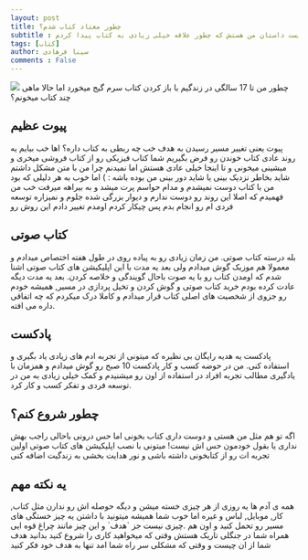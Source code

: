 ```yaml
---
layout: post
title: چطور معتاد کتاب شدم؟
subtitle : این پست داستان من هستش که چطور علاقه خیلی زیادی به کتاب پیدا کردم
tags: [کتاب]
author: سینا فرهادی
comments : False
---
```

<img src="https://mir-s3-cdn-cf.behance.net/project_modules/max_1200/3bbc4e31208421.5646edc6284c1.png" />
چطور من تا 17 سالگی در زندگیم با باز کردن کتاب سرم گیج میخورد اما حالا ماهی چند کتاب میخونم؟
<br>

<h2>پیوت عظیم</h2>
پیوت یعنی تغییر مسیر رسیدن به هدف
خب چه ربطی به کتاب داره؟
اها خب بیایم یه روند عادی کتاب خوندن رو فرض بگیریم
شما کتاب فیزیکی رو از کتاب فروشی میخری و میشینی میخونی
و تا اینجا خیلی عادی هستش اما نمیدنم چرا من با متن مشکل داشتم شاید بخاطر نزدیک بینی یا شاید دور بینی من بوده باشه : )
اما خوب به هر دلیلی که بود من با کتاب دوست نمیشدم و مدام حواسم پرت میشد و به بیراهه میرفت 
خب من فهمیدم که اصلا این روند رو دوست ندارم و دیوار بزرگی شده جلوم و نمیزاره توسعه فردی ام رو انجام بدم پس چیکار کردم اومدم تغییر دادم این روش رو

<br />
<h2>کتاب صوتی</h2>
بله درسته کتاب صوتی.
من زمان زیادی رو به پیاده روی در طول هفته اختصاص میدادم و معمولا هم موزیک گوش میدادم ولی بعد یه مدت با این اپلیکیشن های کتاب صوتی اشنا شدم
که اومدن کتاب رو با یه صوت باحال گویندگی و خلاصه کردن.
بعد یه مدت دیگه عادت کرده بودم خرید کتاب صوتی و گوش کردن و تخیل پردازی در مسیر, همیشه خودم رو جزوی از شخصیت های اصلی
کتاب قرار میدادم و کاملا درک میکردم که چه اتفاقی داره می افته.

<br />
<h2> پادکست </h2>
پادکست یه هدیه رایگان بی نظیره که میتونی از تجربه ادم های زیادی یاد بگیری و استفاده کنی.
من در حوضه کسب و کار پادکست 10 صبح رو گوش میدادم و همزمان با یادگیری مطالب تجربه افراد در استفاده از اون رو میشنیدم و کمک
خیلی زیادی به من در توسعه فردی و تفکر کسب و کار کرد.

<br />
<h2>چطور شروع کنم؟</h2>
اگه تو هم مثل من هستی و دوست داری کتاب بخونی اما حس درونی باحالی راجب بهش نداری یا بقول خودمون حس اش نیست! میتونی با نصب
اپلیکیشن های کتاب صوتی اولین تجربه ات رو از کتابخونی داشته باشی و نور هدایت بخشی به زندگیت اضافه کنی

<br />
<h2>یه نکته مهم</h2>
همه ی آدم ها یه روزی از هر چیزی خسته میشن و دیگه حوصله اش رو ندارن مثل کتاب, کار, موبایل, لباس و غیره
اما خوب شما همیشه میتونید با داشتن یه چیز خستگی های مسیر رو تحمل کنید و اون هم
.چیزی نیست جز `هدف` و این چیز مانند چراغ قوه ایی همراه شما در جنگلی تاریک هستش
وقتی که میخواهید کاری را شروع کنید بدانید هدف شما از ان چیست و وقتی که مشکلی سر راه شما امد تنها به هدف خود فکر کنید
